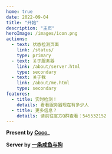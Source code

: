 ```yaml
---
home: true
date: 2022-09-04
title: "开始"
description: "主页"
heroImage: /images/icon.png
actions:
  - text: 状态检测页面
    link: /status/
    type: primary
  - text: 关于服务器
    link: /about/server.html
    type: secondary
  - text: 关于我
    link: /about/me.html
    type: secondary
features:
  - title: 实时检测！
    details: 看看服务器现在有多少人
  - title: 更多信息？
    details: 请前往官方Q群查看：545532152
---
```


**Present by [Cccc_](https://blog.iscccc.eu.org/)**

**Server by [一条咸鱼与狗](https://purefish.cn/)**
